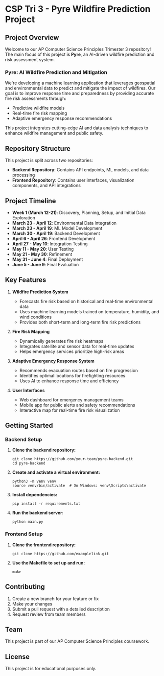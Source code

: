 # CSP Tri 3 - Pyre Wildfire Prediction Project

## Project Overview

Welcome to our AP Computer Science Principles Trimester 3 repository! The main focus of this project is **Pyre**, an AI-driven wildfire prediction and risk assessment system.

### Pyre: AI Wildfire Prediction and Mitigation

We're developing a machine learning application that leverages geospatial and environmental data to predict and mitigate the impact of wildfires. Our goal is to improve response time and preparedness by providing accurate fire risk assessments through:

- Predictive wildfire models
- Real-time fire risk mapping
- Adaptive emergency response recommendations

This project integrates cutting-edge AI and data analysis techniques to enhance wildfire management and public safety.

## Repository Structure

This project is split across two repositories:

- **Backend Repository**: Contains API endpoints, ML models, and data processing
- **Frontend Repository**: Contains user interfaces, visualization components, and API integrations

## Project Timeline

- **Week 1 (March 12-21)**: Discovery, Planning, Setup, and Initial Data Exploration
- **March 23 - April 12**: Environmental Data Integration
- **March 23 - April 19**: ML Model Development
- **March 30 - April 19**: Backend Development
- **April 6 - April 26**: Frontend Development
- **April 27 - May 10**: Integration Testing
- **May 11 - May 20**: User Testing
- **May 21 - May 30**: Refinement
- **May 31 - June 4**: Final Deployment
- **June 5 - June 9**: Final Evaluation

## Key Features

1. **Wildfire Prediction System**
   - Forecasts fire risk based on historical and real-time environmental data
   - Uses machine learning models trained on temperature, humidity, and wind conditions
   - Provides both short-term and long-term fire risk predictions

2. **Fire Risk Mapping**
   - Dynamically generates fire risk heatmaps
   - Integrates satellite and sensor data for real-time updates
   - Helps emergency services prioritize high-risk areas

3. **Adaptive Emergency Response System**
   - Recommends evacuation routes based on fire progression
   - Identifies optimal locations for firefighting resources
   - Uses AI to enhance response time and efficiency

4. **User Interfaces**
   - Web dashboard for emergency management teams
   - Mobile app for public alerts and safety recommendations
   - Interactive map for real-time fire risk visualization

## Getting Started

### Backend Setup
1. **Clone the backend repository:**
   ```
   git clone https://github.com/your-team/pyre-backend.git
   cd pyre-backend
   ```

2. **Create and activate a virtual environment:**
   ```
   python3 -m venv venv
   source venv/bin/activate  # On Windows: venv\Scripts\activate
   ```

3. **Install dependencies:**
   ```
   pip install -r requirements.txt
   ```

4. **Run the backend server:**
   ```
   python main.py
   ```

### Frontend Setup
1. **Clone the frontend repository:**
   ```
   git clone https://github.com/examplelink.git
   ```

2. **Use the Makefile to set up and run:**
   ```
   make
   ```

## Contributing

1. Create a new branch for your feature or fix
2. Make your changes
3. Submit a pull request with a detailed description
4. Request review from team members

## Team

This project is part of our AP Computer Science Principles coursework.

## License

This project is for educational purposes only.

